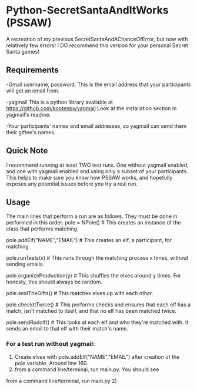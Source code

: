 # Python-SecretSantaAndItWorks (PSSAW)
A recreation of my previous SecretSantaAndAChanceOfError, but now with relatively few errors! I DO recommend this version for your personal Secret Santa games!

## Requirements
-Gmail username, password. This is the email address that your participants will get an email from.

-yagmail This is a python library available at 
https://github.com/kootenpv/yagmail
Look at the installation section in yagmail's readme.

-Your participants' names and email addresses, so yagmail can send them
their giftee's names.


## Quick Note
I recommend running at least TWO test runs. One without yagmail enabled, and one with yagmail enabled and using only a subset of your participants. This helps to make sure you know how PSSAW works, and hopefully exposes any potential issues before you try a real run.

## Usage
The main lines that perform a run are as follows. They must be done in performed in this order.
pole = NPole() # This creates an instance of the class that performs matching.

pole.addElf("NAME","EMAIL") # This creates an elf, a participant, for matching

pole.runTests(x) # This runs through the matching process x times, without sending emails.

pole.organizeProduction(y) # This shuffles the elves around y times. For honesty, this should always be random.

pole.sealTheGifts() # This matches elves up with each other.

pole.checkItTwice() # This performs checks and ensures that each elf has a match, isn't matched to itself, and that no elf has been matched twice.

pole.sendRudolf() # This looks at each elf and who they're matched with. It sends an email to that elf with their match's name.

### For a test run without yagmail: 
1) Create elves with pole.addElf("NAME","EMAIL") after creation of the pole variable. Around line 160.
2) from a command line/terminal, run main.py. You should see 

from a command line/terminal, run main.py
2)